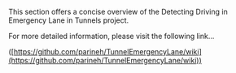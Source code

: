 This section offers a concise overview of the Detecting Driving in Emergency Lane in Tunnels project. 

For more detailed information, please visit the following link... 

([https://github.com/parineh/TunnelEmergencyLane/wiki](https://github.com/parineh/TunnelEmergencyLane/wiki))

